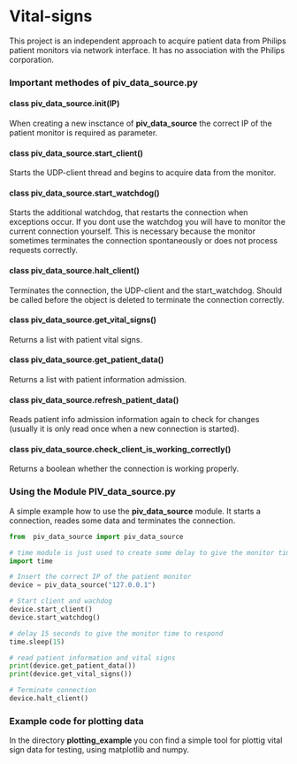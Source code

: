 # Vital-signs

This project is an independent approach to acquire patient data from Philips patient monitors via network interface. It has no association with the Philips corporation.


### Important methodes of piv_data_source.py

#### class piv_data_source.**init**(IP)
When creating a new insctance of **piv_data_source** the correct IP of the patient monitor is required as parameter.

#### class piv_data_source.**start_client**()
Starts the UDP-client thread and begins to acquire data from the monitor.

#### class piv_data_source.**start_watchdog**()
Starts the additional watchdog, that restarts the connection when exceptions occur. If you dont use the watchdog you will have to monitor the current connection yourself. This is necessary because the monitor sometimes terminates the connection spontaneously or does not process requests correctly.

#### class piv_data_source.**halt_client**()
Terminates the connection, the UDP-client and the start_watchdog. Should be called before the object is deleted to terminate the connection correctly.

#### class piv_data_source.**get_vital_signs**()
Returns a list with patient vital signs.

#### class piv_data_source.**get_patient_data**()
Returns a list with patient information admission.

#### class piv_data_source.**refresh_patient_data**()
Reads patient info admission information again to check for changes (usually it is only read once when a new connection is started).

#### class piv_data_source.**check_client_is_working_correctly**()
Returns a boolean whether the connection is working properly.


### Using the Module PIV_data_source.py

A simple example how to use the __piv_data_source__ module. It starts a connection, reades some data and terminates the connection.

```python
from  piv_data_source import piv_data_source

# time module is just used to create some delay to give the monitor time to respond
import time 

# Insert the correct IP of the patient monitor
device = piv_data_source("127.0.0.1")

# Start client and wachdog
device.start_client()
device.start_watchdog()

# delay 15 seconds to give the monitor time to respond
time.sleep(15)

# read patient information and vital signs
print(device.get_patient_data())
print(device.get_vital_signs())

# Terminate connection
device.halt_client()
```


### Example code for plotting data

In the directory __plotting_example__ you con find a simple tool for plottig vital sign data for testing, using matplotlib and numpy. 


